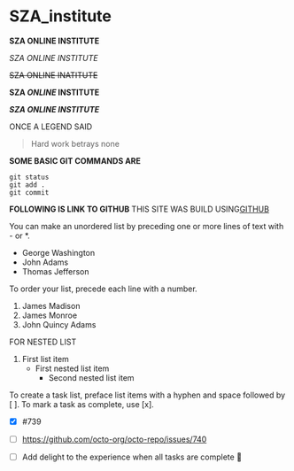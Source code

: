 # SZA_institute

**SZA ONLINE INSTITUTE**

*SZA ONLINE INSTITUTE*

~~SZA ONLINE INATITUTE~~

**SZA _ONLINE_ INSTITUTE**

***SZA ONLINE INSTITUTE***

ONCE A LEGEND SAID 
>Hard work betrays none

**SOME BASIC GIT COMMANDS ARE**

```
git status
git add .
git commit
```
**FOLLOWING IS LINK TO GITHUB**
THIS SITE WAS BUILD USING[GITHUB](https://github.com)

You can make an unordered list by preceding one or more lines of text with - or *.

- George Washington
- John Adams
- Thomas Jefferson

To order your list, precede each line with a number.

1. James Madison
2. James Monroe
3. John Quincy Adams

FOR NESTED LIST
1. First list item
   - First nested list item
     - Second nested list item

To create a task list, preface list items with a hyphen and space followed by [ ]. To mark a task as complete, use [x].

- [x] #739
- [ ] https://github.com/octo-org/octo-repo/issues/740
- [ ] Add delight to the experience when all tasks are complete :tada:

